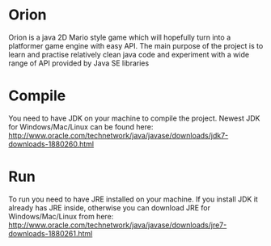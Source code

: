 Orion
=====

Orion is a java 2D Mario style game which will hopefully turn into a platformer game engine with easy API. The main purpose of the project is to learn and practise relatively clean java code and experiment with a wide range of API provided by Java SE libraries

Compile
=======

You need to have JDK on your machine to compile the project. Newest JDK for Windows/Mac/Linux can be found here:
http://www.oracle.com/technetwork/java/javase/downloads/jdk7-downloads-1880260.html

Run
===

To run you need to have JRE installed on your machine. If you install JDK it already has JRE inside, otherwise you can download JRE for Windows/Mac/Linux from here:
http://www.oracle.com/technetwork/java/javase/downloads/jre7-downloads-1880261.html

